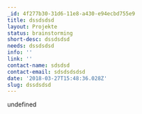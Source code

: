 ```yaml
---
_id: 4f277b30-31d6-11e8-a430-e94ecbd755e9
title: dssdsdsd
layout: Projekte
status: brainstorming
short-desc: dssdsdsd
needs: dssdsdsd
info: ''
link: ''
contact-name: sdsdsd
contact-email: sdsdsdsdsd
date: '2018-03-27T15:48:36.028Z'
slug: dssdsdsd
---
```

undefined
